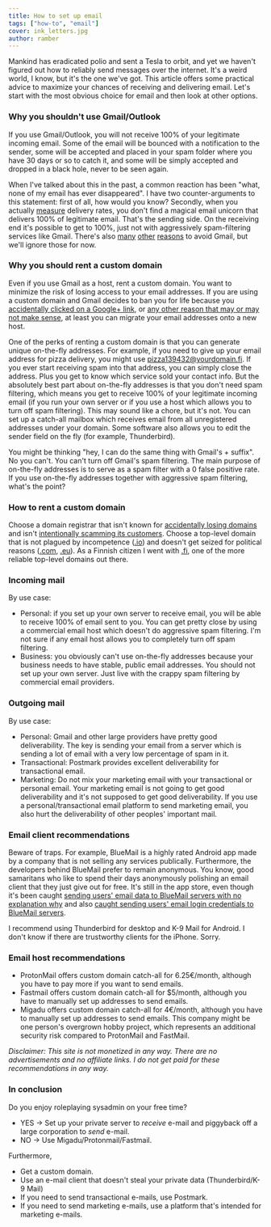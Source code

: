 ```yaml
---
title: How to set up email
tags: ["how-to", "email"]
cover: ink_letters.jpg
author: ramber
---
```


<re-img
    src="ink_letters.jpg"
    title="Photo by Joanna Kosinska on Unsplash"
    href="https://unsplash.com/photos/B6yDtYs2IgY"
    >
</re-img>

Mankind has eradicated polio and sent a Tesla to orbit, and yet <re-link to="/dont-send-email-from-your-own-server/">we haven't figured out how to reliably send messages over the internet</re-link>. It's a weird world, I know, but it's the one we've got. This article offers some practical advice to maximize your chances of receiving and delivering email. Let's start with the most obvious choice for email and then look at other options.

### Why you shouldn't use Gmail/Outlook

If you use Gmail/Outlook, you will not receive 100% of your legitimate incoming email. Some of the email will be bounced with a notification to the sender, some will be accepted and placed in your spam folder where you have 30 days or so to catch it, and some will be simply accepted and dropped in a black hole, never to be seen again.

When I've talked about this in the past, a common reaction has been "what, none of my email has ever disappeared". I have two counter-arguments to this statement: first of all, how would you know? Secondly, when you actually <a href="https://glockapps.com/" target="_blank" rel="noopener noreferrer">measure</a> delivery rates, you don't find a magical email unicorn that delivers 100% of legitimate email. That's the sending side. On the receiving end it's possible to get to 100%, just not with aggressively spam-filtering services like Gmail. There's also <a href="https://news.ycombinator.com/item?id=16367197" target="_blank" rel="noopener noreferrer">many</a> <a href="https://news.ycombinator.com/item?id=18379050" target="_blank" rel="noopener noreferrer">other</a> <a href="https://news.ycombinator.com/item?id=18435016" target="_blank" rel="noopener noreferrer">reasons</a> to avoid Gmail, but we'll ignore those for now.

### Why you should rent a custom domain

Even if you use Gmail as a host, rent a custom domain. You want to minimize the risk of losing access to your email addresses. If you are using a custom domain and Gmail decides to ban you for life because you <a href="https://news.ycombinator.com/item?id=20235120" target="_blank" rel="noopener noreferrer">accidentally clicked on a Google+ link</a>, or <a href="https://news.ycombinator.com/item?id=17115643" target="_blank" rel="noopener noreferrer">any other reason that may or may not make sense</a>, at least you can migrate your email addresses onto a new host.

One of the perks of renting a custom domain is that you can generate unique on-the-fly addresses. For example, if you need to give up your email address for pizza delivery, you might use pizza139432@yourdomain.fi. If you ever start receiving spam into that address, you can simply close the address. Plus you get to know which service sold your contact info. But the absolutely best part about on-the-fly addresses is that you don't need spam filtering, which means you get to receive 100% of your legitimate incoming email (if you run your own server or if you use a host which allows you to turn off spam filtering). This may sound like a chore, but it's not. You can set up a catch-all mailbox which receives email from all unregistered addresses under your domain. Some software also allows you to edit the sender field on the fly (for example, Thunderbird).

You might be thinking "hey, I can do the same thing with Gmail's + suffix". No you can't. You can't turn off Gmail's spam filtering. The main purpose of on-the-fly addresses is to serve as a spam filter with a 0 false positive rate. If you use on-the-fly addresses together with aggressive spam filtering, what's the point?

### How to rent a custom domain

Choose a domain registrar that isn't known for <a href="https://www.uptimechecker.io/blog/how-domain-registrar-can-kill-your-business" target="_blank" rel="noopener noreferrer">accidentally losing domains</a> and isn't <a href="https://news.ycombinator.com/item?id=18655630" target="_blank" rel="noopener noreferrer">intentionally scamming its customers</a>. Choose a top-level domain that is not plagued by incompetence (<a href="https://news.ycombinator.com/item?id=15664347" target="_blank" rel="noopener noreferrer">.io</a>) and doesn't get seized for political reasons (<a href="https://en.wikipedia.org/wiki/United_States_v._Scheinberg#Domain_name_seizure" target="_blank" rel="noopener noreferrer">.com</a>, <a href="https://www.eff.org/deeplinks/2018/04/brexit-doesnt-have-mean-deleting-domains" target="_blank" rel="noopener noreferrer">.eu</a>). As a Finnish citizen I went with <a href="https://en.wikipedia.org/wiki/.fi" target="_blank" rel="noopener noreferrer">.fi</a>, one of the more reliable top-level domains out there.

### Incoming mail

By use case:

- Personal: if you set up your own server to receive email, you will be able to receive 100% of email sent to you. You can get pretty close by using a commercial email host which doesn't do aggressive spam filtering. I'm not sure if any email host allows you to completely turn off spam filtering.
- Business: you obviously can't use on-the-fly addresses because your business needs to have stable, public email addresses. You should not set up your own server. Just live with the crappy spam filtering by commercial email providers.

### Outgoing mail

By use case:

- Personal: Gmail and other large providers have pretty good deliverability. The key is sending your email from a server which is sending a lot of email with a very low percentage of spam in it.
- Transactional: Postmark provides excellent deliverability for transactional email.
- Marketing: Do not mix your marketing email with your transactional or personal email. Your marketing email is not going to get good deliverability and it's not supposed to get good deliverability. If you use a personal/transactional email platform to send marketing email, you also hurt the deliverability of other peoples' important mail.

### Email client recommendations

Beware of traps. For example, BlueMail is a highly rated Android app made by a company that is not selling any services publically. Furthermore, the developers behind BlueMail prefer to remain anonymous. You know, good samaritans who like to spend their days anonymously polishing an email client that they just give out for free. It's still in the app store, even though it's been caught <a href="http://www.sklar.com/2014/10/14/blue-mail/" target="_blank" rel="noopener noreferrer">sending users' email data to BlueMail servers with no explanation why</a> and also <a href="https://mobilsicher.de/security-desaster-blue-mail-app-and-other-email-apps-transmit-login-credentials" target="_blank" rel="noopener noreferrer">caught sending users' email login credentials to BlueMail servers</a>.

I recommend using Thunderbird for desktop and K-9 Mail for Android. I don't know if there are trustworthy clients for the iPhone. Sorry.

### Email host recommendations

- ProtonMail offers custom domain catch-all for 6.25€/month, although you have to pay more if you want to send emails.
- Fastmail offers custom domain catch-all for $5/month, although you have to manually set up addresses to send emails.
- Migadu offers custom domain catch-all for 4€/month, although you have to manually set up addresses to send emails. This company might be one person's overgrown hobby project, which represents an additional security risk compared to ProtonMail and FastMail.

_Disclaimer: This site is not monetized in any way. There are no advertisements and no affiliate links. I do not get paid for these recommendations in any way._

### In conclusion

Do you enjoy roleplaying sysadmin on your free time?

- YES → Set up your private server to _receive_ e-mail and piggyback off a large corporation to _send_ e-mail.
- NO → Use Migadu/Protonmail/Fastmail.

Furthermore,

- Get a custom domain.
- Use an e-mail client that doesn't steal your private data (Thunderbird/K-9 Mail)
- If you need to send transactional e-mails, use Postmark.
- If you need to send marketing e-mails, use a platform that's intended for marketing e-mails.

